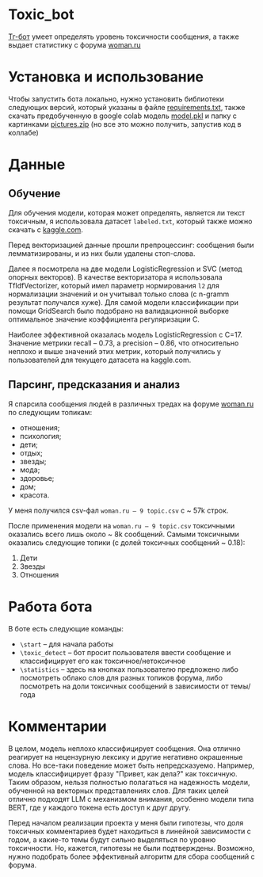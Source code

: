 # Toxic_bot
[Тг-бот](https://t.me/DontBeToxic_bot) умеет определять уровень токсичности сообщения, а также выдает статистику с форума [woman.ru](https://www.woman.ru/forum/)
# Установка и использование
Чтобы запустить бота локально, нужно установить библиотеки следующих версий, который указаны в файле [requirements.txt](https://github.com/newt200/toxic_bot/blob/main/requirements.txt), также скачать предобученную в google colab модель [model.pkl](https://github.com/newt200/toxic_bot/blob/main/model.pkl) и папку с картинками [pictures.zip](https://github.com/newt200/toxic_bot/blob/main/pictures.zip) (но все это можно получить, запустив код в коллабе)
# Данные
## Обучение
Для обучения модели, которая может определять, является ли текст токсичным, я использовала датасет `labeled.txt`, который также можно скачать с [kaggle.com](https://www.kaggle.com/datasets/blackmoon/russian-language-toxic-comments).

Перед векторизацией данные прошли препроцессинг: сообщения были лемматизированы, и из них были удалены стоп-слова.

Далее я посмотрела на две модели LogisticRegression и SVC (метод опорных векторов). В качестве векторизатора я использовала TfIdfVectorizer, который имел параметр нормирования `l2` для нормализации значений и он учитывал только слова (с n-gramm результат получался хуже). Для самой модели классификации при помощи GridSearch было подобрано на валидационной выборке оптимальное значение коэффициента регуляризации С. 

Наиболее эффективной оказалась модель LogisticRegression с С=17. Значение метрики recall – 0.73, а precision – 0.86, что относительно неплохо и выше значений этих метрик, который получились у пользователей для текущего датасета на kaggle.com.

## Парсинг, предсказания и анализ
Я спарсила сообщения людей в различных тредах на форуме [woman.ru](https://www.woman.ru/forum/) по следующим топикам:
* отношения;
* психология;
* дети;
* отдых;
* звезды;
* мода;
* здоровье;
* дом;
* красота.

У меня получился csv-фал `woman.ru – 9 topic.csv` с ~ 57k строк.

После применения модели на `woman.ru – 9 topic.csv` токсичными оказались всего лишь около ~ 8k сообщений. 
Самыми токсичными оказались следующие топики (с долей токсичных сообщений ~ 0.18):
1. Дети
2. Звезды
3. Отношения

# Работа бота
В боте есть следующие команды:
* `\start` – для начала работы
* `\toxic_detect` – бот просит пользователя ввести сообщение и классифицирует его как токсичное/нетоксичное
* `\statistics` – здесь на кнопках пользователю предложено либо посмотреть облако слов для разных топиков форума, либо посмотреть на  доли токсичных сообщений в зависимости от темы/года

# Комментарии
В целом, модель неплохо классифицирует сообщения. Она отлично реагирует на нецензурную лексику и другие негативно окрашенные слова. Но все-таки поведение может быть непредсказуемо. Например, модель классифицирует фразу "Привет, как дела?" как токсичную. Таким образом, нельзя полностью полагаться на надежность модели, обученной на векторных представлениях слов. Для таких целей отлично подходят LLM с механизмом внимания, особенно модели типа BERТ, где у каждого токена есть доступ к друг другу.

Перед началом реализации проекта у меня были гипотезы, что доля токсичных комментариев будет находиться в линейной зависимости с годом, а какие-то темы будут сильно выделяться по уровню токсичности. Но, кажется, гипотезы не были подтверждены. Возможно, нужно подобрать более эффективный алгоритм для сбора сообщений с форума.

